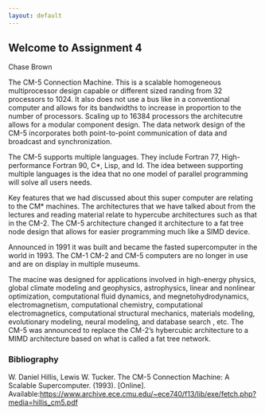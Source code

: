 ```yaml
---
layout: default
---
```


## Welcome to Assignment 4
Chase Brown

The CM-5 Connection Machine. This is a scalable homogeneous multiprocessor design capable or different sized randing from 32 processors to 1024. It also does not use a bus like in a conventional computer and allows for its bandwidths to increase in proportion to the number of processors. Scaling up to 16384 processors the architecutre allows for a modular component design. The data network design of the CM-5 incorporates both point-to-point communication of data and broadcast and synchronization.

The CM-5 supports multiple languages. They include Fortran 77, High-performance Fortran 90, C*, Lisp, and Id. The idea between supporting multiple languages is the idea that no one model of parallel programming will solve all users needs.

Key features that we had discussed about this super computer are relating to the CM* machines. The architectures that we have talked about from the lectures and reading material relate to hypercube architectures such as that in the CM-2. The CM-5 architecture changed it architecture to a fat tree node design that allows for easier programming much like a SIMD device.

Announced in 1991 it was built and became the fasted supercomputer in the world in 1993. The CM-1 CM-2 and CM-5 computers are no longer in use and are on display in multiple museums.

The macine was designed for applications involved in high-energy physics, global climate modeling and geophysics, astrophysics, linear and nonlinear optimization, computational fluid dynamics, and megnetohydrodynamics, electromagnetism, computational chemistry, computational electromagnetics, computational structural mechanics, materials modeling, evolutionary modeling, neural modeling, and database search , etc. The CM-5 was announced to replace the CM-2’s hybercubic architecture to a MIMD architecture based on what is called a fat tree network.

### Bibliography
W. Daniel Hillis, Lewis W. Tucker. The CM-5 Connection Machine: A Scalable Supercomputer. (1993). [Online]. Available:https://www.archive.ece.cmu.edu/~ece740/f13/lib/exe/fetch.php?media=hillis_cm5.pdf
